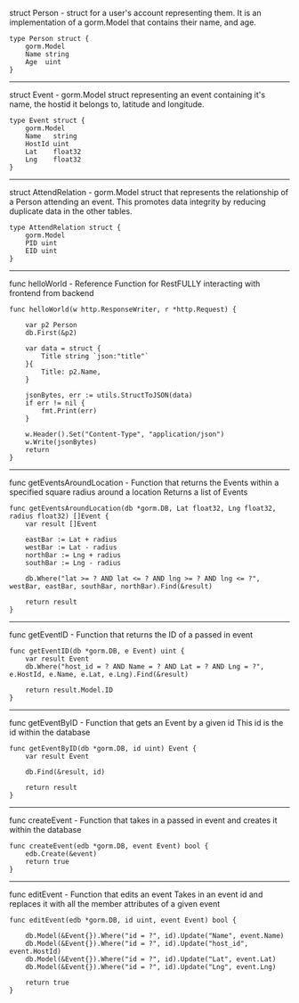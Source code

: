 struct Person - struct for a user's account representing them. It is an implementation of a gorm.Model that contains their name, and age.

```
type Person struct {
	gorm.Model
	Name string
	Age  uint
}
```
---
struct Event - gorm.Model struct representing an event containing it's name, the hostid it belongs to, latitude and longitude.

```
type Event struct {
	gorm.Model
	Name   string
	HostId uint
	Lat    float32
	Lng    float32
}
```
---
struct AttendRelation - gorm.Model struct that represents the relationship of a Person attending an event. 
This promotes data integrity by reducing duplicate data in the other tables.

```
type AttendRelation struct {
	gorm.Model
	PID uint
	EID uint
}
```
---
func helloWorld - Reference Function for RestFULLY interacting with frontend from backend
```
func helloWorld(w http.ResponseWriter, r *http.Request) {

	var p2 Person
	db.First(&p2)

	var data = struct {
		Title string `json:"title"`
	}{
		Title: p2.Name,
	}

	jsonBytes, err := utils.StructToJSON(data)
	if err != nil {
		fmt.Print(err)
	}

	w.Header().Set("Content-Type", "application/json")
	w.Write(jsonBytes)
	return
}
```
---
func getEventsAroundLocation - Function that returns the Events within a specified square radius around a location
Returns a list of Events
```
func getEventsAroundLocation(db *gorm.DB, Lat float32, Lng float32, radius float32) []Event {
	var result []Event

	eastBar := Lat + radius
	westBar := Lat - radius
	northBar := Lng + radius
	southBar := Lng - radius

	db.Where("lat >= ? AND lat <= ? AND lng >= ? AND lng <= ?", westBar, eastBar, southBar, northBar).Find(&result)

	return result
}
```
---
func getEventID - Function that returns the ID of a passed in event
```
func getEventID(db *gorm.DB, e Event) uint {
	var result Event
	db.Where("host_id = ? AND Name = ? AND Lat = ? AND Lng = ?", e.HostId, e.Name, e.Lat, e.Lng).Find(&result)

	return result.Model.ID
}
```
---
func getEventByID - Function that gets an Event by a given id
This id is the id within the database
```
func getEventByID(db *gorm.DB, id uint) Event {
	var result Event
  
	db.Find(&result, id)
  
	return result
}
```
---
func createEvent - Function that takes in a passed in event and creates it within the database
```
func createEvent(edb *gorm.DB, event Event) bool {
	edb.Create(&event)
	return true
}
```
---
func editEvent - Function that edits an event
Takes in an event id and replaces it with all the member attributes of a given event
```
func editEvent(edb *gorm.DB, id uint, event Event) bool {

	db.Model(&Event{}).Where("id = ?", id).Update("Name", event.Name)
	db.Model(&Event{}).Where("id = ?", id).Update("host_id", event.HostId)
	db.Model(&Event{}).Where("id = ?", id).Update("Lat", event.Lat)
	db.Model(&Event{}).Where("id = ?", id).Update("Lng", event.Lng)

	return true
}
```
